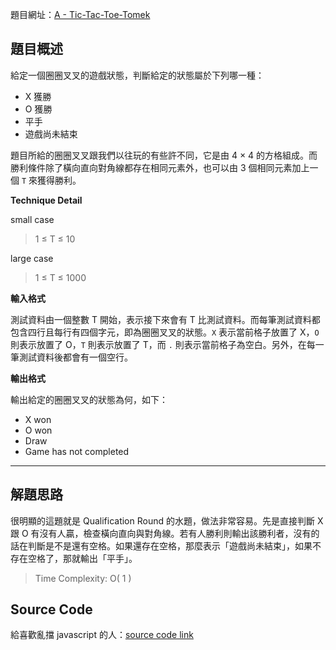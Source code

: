 <!--
[date]: 2013-04-14
[title]: [GCJ 2013] Qualification Round - A - Tic-Tac-Toe-Tomek
[name]: gcj-2013-qualification-round-a-tic-tac-toe-tomek
[tag]: Google Code Jam
-->

題目網址：[A - Tic-Tac-Toe-Tomek][1]

題目概述
-------

給定一個圈圈叉叉的遊戲狀態，判斷給定的狀態屬於下列哪一種：

- X 獲勝
- O 獲勝
- 平手
- 遊戲尚未結束

題目所給的圈圈叉叉跟我們以往玩的有些許不同，它是由 4 × 4 的方格組成。而勝利條件除了橫向直向對角線都存在相同元素外，也可以由 3 個相同元素加上一個 `T` 來獲得勝利。

**Technique Detail**

small case

> 1 ≤ T ≤ 10

large case

> 1 ≤ T ≤ 1000

**輸入格式**

測試資料由一個整數 T 開始，表示接下來會有 T 比測試資料。而每筆測試資料都包含四行且每行有四個字元，即為圈圈叉叉的狀態。`X` 表示當前格子放置了 X，`O` 則表示放置了 O，`T` 則表示放置了 T，而 `.` 則表示當前格子為空白。另外，在每一筆測試資料後都會有一個空行。

**輸出格式**

輸出給定的圈圈叉叉的狀態為何，如下：

- X won
- O won
- Draw
- Game has not completed

---

解題思路
------

很明顯的這題就是 Qualification Round 的水題，做法非常容易。先是直接判斷 X 跟 O 有沒有人贏，檢查橫向直向與對角線。若有人勝利則輸出該勝利者，沒有的話在判斷是不是還有空格。如果還存在空格，那麼表示「遊戲尚未結束」，如果不存在空格了，那就輸出「平手」。

> Time Complexity: O( 1 )

Source Code
----------------

<script src="https://gist.github.com/KuoE0/5381830.js"></script>

給喜歡亂擋 javascript 的人：[source code link][code]

[1]: https://code.google.com/codejam/contest/2270488/dashboard#s=p0
[code]: https://gist.github.com/5381830
